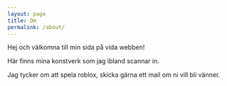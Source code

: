 ```yaml
---
layout: page
title: Om
permalink: /about/
---
```


Hej och välkomna till min sida på vida webben!

Här finns mina konstverk som jag ibland scannar in.

Jag tycker om att spela roblox, skicka gärna ett mail om ni vill bli vänner.
